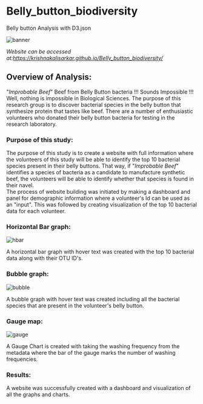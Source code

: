 # Belly_button_biodiversity

Belly button Analysis with D3.json

![banner](https://thumbs.dreamstime.com/b/futuristic-glowing-low-polygonal-abstract-background-bacilli-bacteria-flu-virus-cells-under-microscope-dark-blue-158916752.jpg)

*_Website can be accessed at:https://krishnakalisarkar.github.io/Belly_button_biodiversity/_*

## Overview of Analysis:

"*Improbable Beef*" Beef from Belly Button bacteria !!! Sounds Impossible !!!  
Well, nothing is impossible in Biological Sciences. The purpose of this research group is to discover bacterial species in the belly button that synthesize protein that tastes like beef. There are a number of enthusiastic volunteers who donated their belly button bacteria for testing in the research laboratory.

### Purpose of this study:

The purpose of this study is to create a website with full information where the volunteers of this study will be able to identify the top 10 bacterial species present in their belly buttons. That way, if "*Improbable Beef*" identifies a species of bacteria as a candidate to manufacture synthetic beef, the volunteers will be able to identify whether that species is found in their navel.  
The process of website building was initiated by making a dashboard and panel for demographic information where a volunteer's Id can be used as an "input". This was followed by creating visualization of the top 10 bacterial data for each volunteer.

### Horizontal Bar graph:

![hbar]()

A horizontal bar graph with hover text was created with the top 10 bacterial data along with their OTU ID's.

### Bubble graph:

![bubble]()

A bubble graph with hover text was created including all the bacterial species that are present in the volunteer's belly button.

### Gauge map:

![gauge]()

A Gauge Chart is created with taking the washing frequency from the metadata where the bar of the gauge marks the number of washing frequencies.

### Results:

A website was successfully created with a dashboard and visualization of all the graphs and charts.
